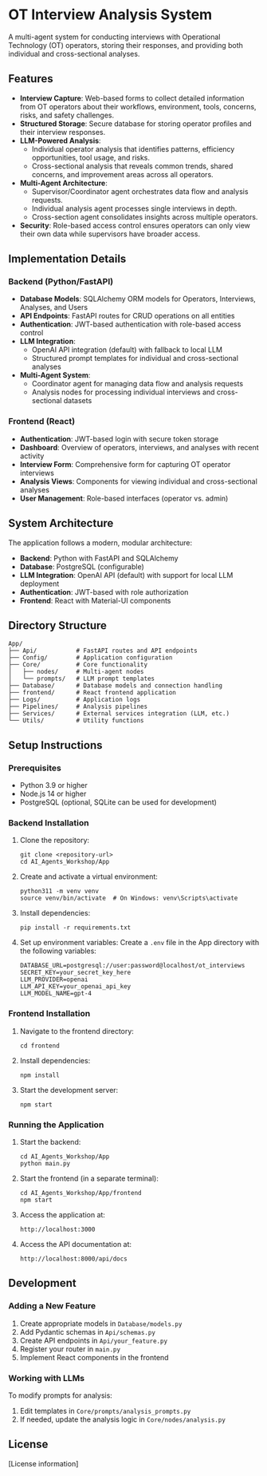 # OT Interview Analysis System

A multi-agent system for conducting interviews with Operational Technology (OT) operators, storing their responses, and providing both individual and cross-sectional analyses.

## Features

- **Interview Capture**: Web-based forms to collect detailed information from OT operators about their workflows, environment, tools, concerns, risks, and safety challenges.
- **Structured Storage**: Secure database for storing operator profiles and their interview responses.
- **LLM-Powered Analysis**: 
  - Individual operator analysis that identifies patterns, efficiency opportunities, tool usage, and risks.
  - Cross-sectional analysis that reveals common trends, shared concerns, and improvement areas across all operators.
- **Multi-Agent Architecture**: 
  - Supervisor/Coordinator agent orchestrates data flow and analysis requests.
  - Individual analysis agent processes single interviews in depth.
  - Cross-section agent consolidates insights across multiple operators.
- **Security**: Role-based access control ensures operators can only view their own data while supervisors have broader access.

## Implementation Details

### Backend (Python/FastAPI)

- **Database Models**: SQLAlchemy ORM models for Operators, Interviews, Analyses, and Users
- **API Endpoints**: FastAPI routes for CRUD operations on all entities
- **Authentication**: JWT-based authentication with role-based access control
- **LLM Integration**: 
  - OpenAI API integration (default) with fallback to local LLM
  - Structured prompt templates for individual and cross-sectional analyses
- **Multi-Agent System**:
  - Coordinator agent for managing data flow and analysis requests
  - Analysis nodes for processing individual interviews and cross-sectional datasets

### Frontend (React)

- **Authentication**: JWT-based login with secure token storage
- **Dashboard**: Overview of operators, interviews, and analyses with recent activity
- **Interview Form**: Comprehensive form for capturing OT operator interviews
- **Analysis Views**: Components for viewing individual and cross-sectional analyses
- **User Management**: Role-based interfaces (operator vs. admin)

## System Architecture

The application follows a modern, modular architecture:

- **Backend**: Python with FastAPI and SQLAlchemy
- **Database**: PostgreSQL (configurable)
- **LLM Integration**: OpenAI API (default) with support for local LLM deployment
- **Authentication**: JWT-based with role authorization
- **Frontend**: React with Material-UI components

## Directory Structure

```
App/
├── Api/           # FastAPI routes and API endpoints
├── Config/        # Application configuration
├── Core/          # Core functionality
│   ├── nodes/     # Multi-agent nodes
│   └── prompts/   # LLM prompt templates
├── Database/      # Database models and connection handling
├── frontend/      # React frontend application
├── Logs/          # Application logs
├── Pipelines/     # Analysis pipelines
├── Services/      # External services integration (LLM, etc.)
└── Utils/         # Utility functions
```

## Setup Instructions

### Prerequisites

- Python 3.9 or higher
- Node.js 14 or higher
- PostgreSQL (optional, SQLite can be used for development)

### Backend Installation

1. Clone the repository:
   ```
   git clone <repository-url>
   cd AI_Agents_Workshop/App
   ```

2. Create and activate a virtual environment:
   ```
   python311 -m venv venv
   source venv/bin/activate  # On Windows: venv\Scripts\activate
   ```

3. Install dependencies:
   ```
   pip install -r requirements.txt
   ```

4. Set up environment variables:
   Create a `.env` file in the App directory with the following variables:
   ```
   DATABASE_URL=postgresql://user:password@localhost/ot_interviews
   SECRET_KEY=your_secret_key_here
   LLM_PROVIDER=openai
   LLM_API_KEY=your_openai_api_key
   LLM_MODEL_NAME=gpt-4
   ```

### Frontend Installation

1. Navigate to the frontend directory:
   ```
   cd frontend
   ```

2. Install dependencies:
   ```
   npm install
   ```

3. Start the development server:
   ```
   npm start
   ```

### Running the Application

1. Start the backend:
   ```
   cd AI_Agents_Workshop/App
   python main.py
   ```

2. Start the frontend (in a separate terminal):
   ```
   cd AI_Agents_Workshop/App/frontend
   npm start
   ```

3. Access the application at:
   ```
   http://localhost:3000
   ```

4. Access the API documentation at:
   ```
   http://localhost:8000/api/docs
   ```

## Development

### Adding a New Feature

1. Create appropriate models in `Database/models.py`
2. Add Pydantic schemas in `Api/schemas.py`
3. Create API endpoints in `Api/your_feature.py`
4. Register your router in `main.py`
5. Implement React components in the frontend

### Working with LLMs

To modify prompts for analysis:
1. Edit templates in `Core/prompts/analysis_prompts.py`
2. If needed, update the analysis logic in `Core/nodes/analysis.py`

## License

[License information] 
